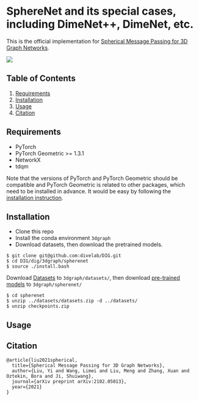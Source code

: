# SphereNet and its special cases, including DimeNet++, DimeNet, etc.

This is the official implementation for [Spherical Message Passing for 3D Graph Networks](https://arxiv.org/abs/2102.05013v2).

![](https://github.com/divelab/DIG/blob/main/dig/3dgraph/smp/figs/sphere.png)


## Table of Contents

1. [Requirements](#requirements)
1. [Installation](#installation)
1. [Usage](#usage)
1. [Citation](#citation)


## Requirements

* PyTorch
* PyTorch Geometric >= 1.3.1
* NetworkX
* tdqm


Note that the versions of PyTorch and PyTorch Geometric should be compatible and PyTorch Geometric is related to other packages, which need to be installed in advance. It would be easy by following the [installation instruction](https://pytorch-geometric.readthedocs.io/en/latest/notes/installation.html#).


## Installation

* Clone this repo
* Install the conda environment `3dgraph`
* Download datasets, then download the pretrained models.

```shell script
$ git clone git@github.com:divelab/DIG.git
$ cd DIG/dig/3dgraph/spherenet
$ source ./install.bash
```
Download [Datasets](https://mailustceducn-my.sharepoint.com/:u:/g/personal/agnesgsr_mail_ustc_edu_cn/Ebwg9j6YHPJDh5nZKrd4x6UBMvz2kJMw2y3wgp8GNLYOVw?e=3cILKu) to `3dgraph/datasets/`, then
download [pre-trained models](https://mailustceducn-my.sharepoint.com/:u:/g/personal/agnesgsr_mail_ustc_edu_cn/ERQCHDEHnq5DiW-XHyiP5C0BE2taSyEmzX_PLwQolMTkkA?e=y6mqtV) to `3dgraph/spherenet/`
```shell script
$ cd spherenet 
$ unzip ../datasets/datasets.zip -d ../datasets/
$ unzip checkpoints.zip
```

## Usage


## Citation

```
@article{liu2021spherical,
  title={Spherical Message Passing for 3D Graph Networks},
  author={Liu, Yi and Wang, Limei and Liu, Meng and Zhang, Xuan and Oztekin, Bora and Ji, Shuiwang},
  journal={arXiv preprint arXiv:2102.05013},
  year={2021}
}
```

